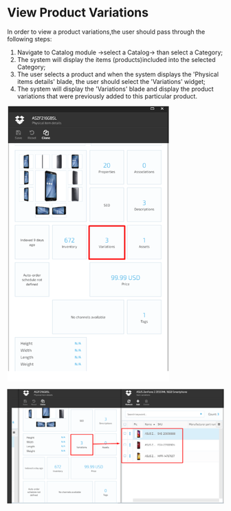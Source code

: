 # View Product Variations

In order to view a product variations,the user should pass through the following steps:

1. Navigate to Catalog module ->select a Catalog-> than select a Category;
1. The system will display the items (products)included into the selected Category;
1. The user selects a product and when the system displays the 'Physical items details' blade, the user should select the 'Variations' widget;
1. The system will display the 'Variations' blade and display the product variations that were previously added to this particular product. 

![Product Variations](media/screen-product-variations.png)

![Product Variations](media/screen-product-variations2.png)